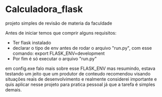 # Calculadora_flask 
projeto simples de revisão de materia da faculdade

Antes de iniciar temos que comprir alguns requisitos:
 - Ter flask instalado 
 - declarar o tipo de env antes de rodar o arquivo "run.py", com esse comando:
    export FLASK_ENV=development
 - Por fim é só executar o arquivo "run.py"


em config.exe falo mais sobre esse FLASK_ENV
mas resumindo, estava testando um jeito que um produtor de conteudo recomendou visando situações reais de desenvolvimento e realmente considerei importante e quis aplicar nesse projeto para pratica pessoal já que a tarefa é simples demais.